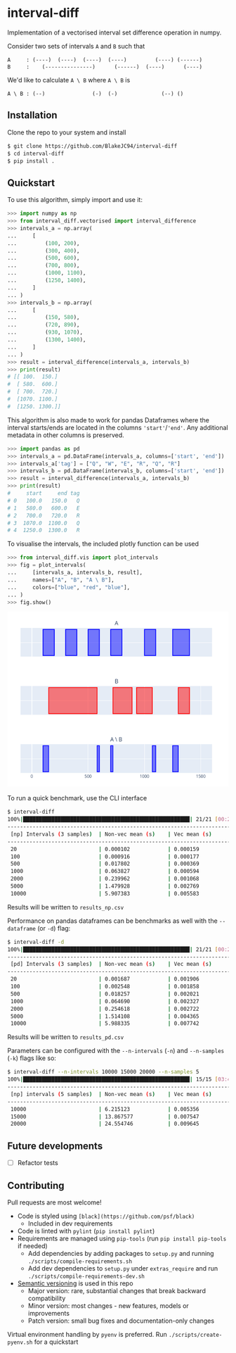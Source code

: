 # interval-diff
Implementation of a vectorised interval set difference operation in numpy.

Consider two sets of intervals `A` and `B` such that
```
A     : (----)  (----)  (----)  (----)         (----) (------)
B     :    (---------------)      (------)  (----)      (----)
```

We'd like to calculate `A \ B` where `A \ B` is
```
A \ B : (--)               (-)  (-)              (--) ()
```

## Installation
Clone the repo to your system and install

```bash
$ git clone https://github.com/BlakeJC94/interval-diff
$ cd interval-diff
$ pip install .
```

## Quickstart
To use this algorithm, simply import and use it:
```python
>>> import numpy as np
>>> from interval_diff.vectorised import interval_difference
>>> intervals_a = np.array(
...     [
...         (100, 200),
...         (300, 400),
...         (500, 600),
...         (700, 800),
...         (1000, 1100),
...         (1250, 1400),
...     ]
... )
>>> intervals_b = np.array(
...     [
...         (150, 580),
...         (720, 890),
...         (930, 1070),
...         (1300, 1400),
...     ]
... )
>>> result = interval_difference(intervals_a, intervals_b)
>>> print(result)
# [[ 100.  150.]
#  [ 580.  600.]
#  [ 700.  720.]
#  [1070. 1100.]
#  [1250. 1300.]]
```

This algorithm is also made to work for pandas Dataframes where the interval starts/ends are
located in the columns `'start'`/`'end'`. Any additional metadata in other columns is preserved.
```python
>>> import pandas as pd
>>> intervals_a = pd.DataFrame(intervals_a, columns=['start', 'end'])
>>> intervals_a['tag'] = ["Q", "W", "E", "R", "Q", "R"]
>>> intervals_b = pd.DataFrame(intervals_b, columns=['start', 'end'])
>>> result = interval_difference(intervals_a, intervals_b)
>>> print(result)
#     start     end tag
# 0   100.0   150.0   Q
# 1   580.0   600.0   E
# 2   700.0   720.0   R
# 3  1070.0  1100.0   Q
# 4  1250.0  1300.0   R
```

To visualise the intervals, the included plotly function can be used
```python
>>> from interval_diff.vis import plot_intervals
>>> fig = plot_intervals(
...     [intervals_a, intervals_b, result],
...     names=["A", "B", "A \ B"],
...     colors=["blue", "red", "blue"],
... )
>>> fig.show()
```

![Intervals figure](./img.png)

To run a quick benchmark, use the CLI interface
```bash
$ interval-diff
100%|█████████████████████████████████████████████████████| 21/21 [00:23]
-------------------------------------------------------------------------
 [np] Intervals (3 samples)  | Non-vec mean (s)    | Vec mean (s)
-------------------------------------------------------------------------
 20                          | 0.000102            | 0.000159
 100                         | 0.000916            | 0.000177
 500                         | 0.017802            | 0.000369
 1000                        | 0.063827            | 0.000594
 2000                        | 0.239962            | 0.001068
 5000                        | 1.479928            | 0.002769
 10000                       | 5.907383            | 0.005583
```
Results will be written to `results_np.csv`

Performance on pandas dataframes can be benchmarks as well with the `--dataframe` (or `-d`) flag:
```bash
$ interval-diff -d
100%|█████████████████████████████████████████████████████| 21/21 [00:23]
-------------------------------------------------------------------------
 [pd] Intervals (3 samples)  | Non-vec mean (s)    | Vec mean (s)
-------------------------------------------------------------------------
 20                          | 0.001687            | 0.001906
 100                         | 0.002548            | 0.001858
 500                         | 0.018257            | 0.002021
 1000                        | 0.064690            | 0.002327
 2000                        | 0.254618            | 0.002722
 5000                        | 1.514108            | 0.004365
 10000                       | 5.988335            | 0.007742
```
Results will be written to `results_pd.csv`

Parameters can be configured with the `--n-intervals` (`-n`) and `--n-samples` (`-k`) flags like
so:
```bash
$ interval-diff --n-intervals 10000 15000 20000 --n-samples 5
100%|█████████████████████████████████████████████████████| 15/15 [03:43]
-------------------------------------------------------------------------
 [np] intervals (5 samples)  | Non-vec mean (s)    | Vec mean (s)
-------------------------------------------------------------------------
 10000                       | 6.215123            | 0.005356
 15000                       | 13.867577           | 0.007547
 20000                       | 24.554746           | 0.009645
```

## Future developments
- [ ] Refactor tests

## Contributing
Pull requests are most welcome!

* Code is styled using `[black](https://github.com/psf/black)`
    * Included in dev requirements
* Code is linted with `pylint` (`pip install pylint`)
* Requirements are managed using `pip-tools` (run `pip install pip-tools` if needed)
    * Add dependencies by adding packages to `setup.py` and running
      `./scripts/compile-requirements.sh`
    * Add dev dependencies to `setup.py` under `extras_require` and run
      `./scripts/compile-requirements-dev.sh`
* [Semantic versioning](https://semver.org) is used in this repo
    * Major version: rare, substantial changes that break backward compatibility
    * Minor version: most changes - new features, models or improvements
    * Patch version: small bug fixes and documentation-only changes

Virtual environment handling by `pyenv` is preferred. Run `./scripts/create-pyenv.sh` for a quickstart
